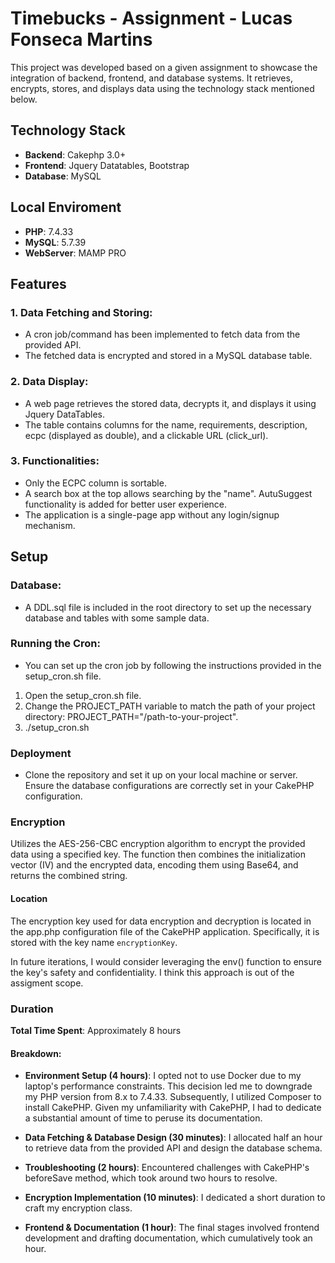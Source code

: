 # Timebucks - Assignment - Lucas Fonseca Martins

This project was developed based on a given assignment to showcase the integration of backend, frontend, and database systems. It retrieves, encrypts, stores, and displays data using the technology stack mentioned below.

## Technology Stack

- **Backend**: Cakephp 3.0+
- **Frontend**: Jquery Datatables, Bootstrap
- **Database**: MySQL

## Local Enviroment
- **PHP**: 7.4.33
- **MySQL**: 5.7.39
- **WebServer**: MAMP PRO

## Features

### 1. Data Fetching and Storing:
- A cron job/command has been implemented to fetch data from the provided API.
- The fetched data is encrypted and stored in a MySQL database table.

### 2. Data Display:
- A web page retrieves the stored data, decrypts it, and displays it using Jquery DataTables.
- The table contains columns for the name, requirements, description, ecpc (displayed as double), and a clickable URL (click_url).

### 3. Functionalities:
- Only the ECPC column is sortable.
- A search box at the top allows searching by the "name". AutuSuggest functionality is added for better user experience.
- The application is a single-page app without any login/signup mechanism.

## Setup

### Database:

- A DDL.sql file is included in the root directory to set up the necessary database and tables with some sample data.

### Running the Cron:

- You can set up the cron job by following the instructions provided in the setup_cron.sh file.

1. Open the setup_cron.sh file.
2. Change the PROJECT_PATH variable to match the path of your project directory: PROJECT_PATH="/path-to-your-project".
3. ./setup_cron.sh

### Deployment
- Clone the repository and set it up on your local machine or server. Ensure the database configurations are correctly set in your CakePHP configuration.

### Encryption
Utilizes the AES-256-CBC encryption algorithm to encrypt the provided data using a specified key. The function then combines the initialization vector (IV) and the encrypted data, encoding them using Base64, and returns the combined string.

#### Location
The encryption key used for data encryption and decryption is located in the app.php configuration file of the CakePHP application.
Specifically, it is stored with the key name `encryptionKey`.

In future iterations, I would consider leveraging the env() function to ensure the key's safety and confidentiality. I think this approach is out of the assigment scope.


### Duration

**Total Time Spent**: Approximately 8 hours

#### Breakdown:

- **Environment Setup (4 hours)**: I opted not to use Docker due to my laptop's performance constraints. This decision led me to downgrade my PHP version from 8.x to 7.4.33. Subsequently, I utilized Composer to install CakePHP. Given my unfamiliarity with CakePHP, I had to dedicate a substantial amount of time to peruse its documentation.

- **Data Fetching & Database Design (30 minutes)**: I allocated half an hour to retrieve data from the provided API and design the database schema.

- **Troubleshooting (2 hours)**: Encountered challenges with CakePHP's beforeSave method, which took around two hours to resolve.

- **Encryption Implementation (10 minutes)**: I dedicated a short duration to craft my encryption class.

- **Frontend & Documentation (1 hour)**: The final stages involved frontend development and drafting documentation, which cumulatively took an hour.
